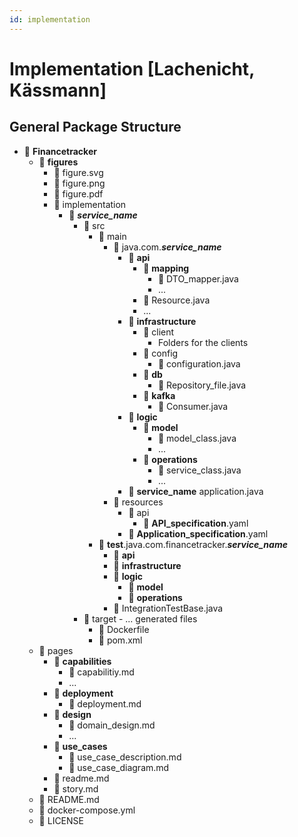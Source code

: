 ```yaml
---
id: implementation
---
```


# Implementation [Lachenicht, Kässmann]


## General Package Structure

- 📁 **Financetracker**
  - 📁 **figures**
    - 📄 figure.svg
    - 📄 figure.png
    - 📄 figure.pdf
    - 📁 implementation
      - 📁 ___service_name___
        - 📁 src
          - 📁 main
            - 📁 java.com.___service_name___
              - 📁 **api**
                - 📁 **mapping**
                  - 📄 DTO_mapper.java
                  - ...
                - 📄 Resource.java
                - ...
              - 📁 **infrastructure**
                - 📁 client
                  - Folders for the clients
                - 📁 config
                  - 📄 configuration.java
                - 📁 **db**
                  - 📄 Repository_file.java
                - 📁 **kafka**
                  - 📄 Consumer.java
              - 📁 **logic**
                - 📁 **model**
                  - 📄 model_class.java
                  - ...
                - 📁 **operations**
                  - 📄 service_class.java
                  - ...
              - 📄 ____service_name____ application.java
            - 📁 resources
              - 📁 api
                - 📄 **API_specification**.yaml
              - 📄 **Application_specification**.yaml
          - 📁 **test**.java.com.financetracker.___service_name___
            - 📁 **api**
            - 📁 **infrastructure**
            - 📁 **logic**
              - 📁 **model**
              - 📁 **operations**
            - 📄 IntegrationTestBase.java
        - 📁 target
              - ... generated files
          - 📄 Dockerfile
          - 📄 pom.xml
  - 📁 pages
    - 📁 **capabilities**
      - 📄 capabilitiy.md
      - ...
    - 📁 **deployment**
      - 📄 deployment.md
    - 📁 **design**
      - 📄 domain_design.md
      - ...
    - 📁 **use_cases**
      - 📄 use_case_description.md
      - 📄 use_case_diagram.md
    - 📄 readme.md
    - 📄 story.md
  - 📄 README.md
  - 📄 docker-compose.yml
  - 📄 LICENSE